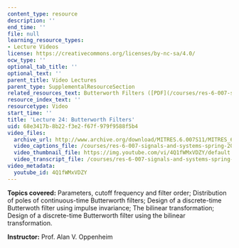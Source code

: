 ```yaml
---
content_type: resource
description: ''
end_time: ''
file: null
learning_resource_types:
- Lecture Videos
license: https://creativecommons.org/licenses/by-nc-sa/4.0/
ocw_type: ''
optional_tab_title: ''
optional_text: ''
parent_title: Video Lectures
parent_type: SupplementalResourceSection
related_resources_text: Butterworth Filters ([PDF](/courses/res-6-007-signals-and-systems-spring-2011/resources/mitres_6_007s11_lec24))
resource_index_text: ''
resourcetype: Video
start_time: ''
title: 'Lecture 24: Butterworth Filters'
uid: 68e3417b-8b22-f3e2-f67f-979f9588f5b4
video_files:
  archive_url: http://www.archive.org/download/MITRES.6.007S11/MITRES_6-007S11lec24_300k.mp4
  video_captions_file: /courses/res-6-007-signals-and-systems-spring-2011/ae3cee0b6a535c3ea89e1e7b0313135b_4Q1fWMxVDZY.vtt
  video_thumbnail_file: https://img.youtube.com/vi/4Q1fWMxVDZY/default.jpg
  video_transcript_file: /courses/res-6-007-signals-and-systems-spring-2011/bcf728ede01966f95c3057a1d09dba40_4Q1fWMxVDZY.pdf
video_metadata:
  youtube_id: 4Q1fWMxVDZY
---
```


**Topics covered:** Parameters, cutoff frequency and filter order; Distribution of poles of continuous-time Butterworth filters; Design of a discrete-time Butterwoth filter using impulse invariance; The bilinear transformation; Design of a discrete-time Butterworth filter using the bilinear transformation.

**Instructor:** Prof. Alan V. Oppenheim

